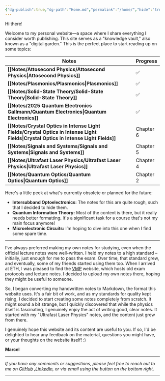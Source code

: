 ```yaml
---
{"dg-publish":true,"dg-path":"Home.md","permalink":"/home/","hide":"true","tags":["gardenEntry"],"dgShowBacklinks":"false","dgShowLocalGraph":true,"updated":"2025-06-03T17:22:00.000+02:00"}
---
```


Hi there!

Welcome to my personal website—a space where I share everything I consider worth publishing. This site serves as a "knowledge vault," also known as a "digital garden." This is the perfect place to start reading up on some topics:

| **Notes**                                                                                                                           | **Progress** |
| ----------------------------------------------------------------------------------------------------------------------------------- | ------------ |
| **[[Notes/Attosecond Physics/Attosecond Physics\|Attosecond Physics]]**                                                             | ✅            |
| **[[Notes/Plasmonics/Plasmonics\|Plasmonics]]**                                                                                     | ✅            |
| **[[Notes/Solid-State Theory/Solid-State Theory\|Solid-State Theory]]**                                                             | ✅            |
| **[[Notes/2025 Quantum Electronics Gallmann/Quantum Electronics\|Quantum Electronics]]**                                            | ✅            |
| **[[Notes/Crystal Optics in Intense Light Fields/Crystal Optics in Intense Light Fields\|Crystal Optics in Intense Light Fields]]** | Chapter 6    |
| **[[Notes/Signals and Systems/Signals and Systems\|Signals and Systems]]**                                                          | Chapter 5    |
| **[[Notes/Ultrafast Laser Physics/Ultrafast Laser Physics\|Ultrafast Laser Physics]]**                                              | Chapter 4    |
| **[[Notes/Quantum Optics/Quantum Optics\|Quantum Optics]]**                                                                         | Chapter 2    |

Here's a little peek at what's currently obsolete or planned for the future:

- **Intersubband Optoelectronics:** The notes for this are quite rough, such that I decided to hide them.
- **Quantum Information Theory:** Most of the content is there, but it really needs better formatting. It's a significant task for a course that's not my main focus anymore!
- **Microelectronic Circuits:** I’m hoping to dive into this one when I find some spare time.

---
I’ve always preferred making my own notes for studying, even when the official lecture notes were well-written. I held my notes to a high standard – initially, just enough for me to pass the exam. Over time, that standard grew, and eventually, some of my friends started using them too. When I arrived at ETH, I was pleased to find the [VMP](https://exams.vmp.ethz.ch/) website, which hosts old exam protocols and lecture notes. I decided to upload my own notes there, hoping they might be useful to someone.

So, I began converting my handwritten notes to Markdown, the format this website uses. It's a fair bit of work, and as my standards for quality kept rising, I decided to start creating some notes completely from scratch. It might sound a bit strange, but I quickly discovered that while the physics itself is fascinating, I genuinely enjoy the act of writing good, clear notes. It started with my "Ultrafast Laser Physics" notes, and the content just grew from there. 

I genuinely hope this website and its content are useful to you. If so, I'd be delighted to hear any feedback on the material, questions you might have, or your thoughts on the website itself! :)

**Marcel**

---
_If you have any comments or suggestions, please feel free to reach out to me on [GitHub](https://github.com/MarcelKoeberlin) ,[LinkedIn](https://www.linkedin.com/in/marcel-k%25C3%25B6berlin-776397244/), or via email using the button on the bottom right._

---